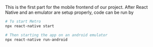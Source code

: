 This is the first part for the mobile frontend of our project. After React Native and an emulator are setup properly, code can be run by

```sh
# To start Metro
npx react-native start

# Then starting the app on an android emulator
npx react-native run-android
```

